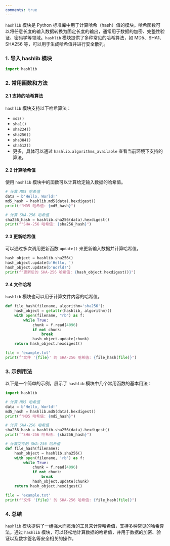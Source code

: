 ```yaml
---
comments: true
---
```


`hashlib` 模块是 Python 标准库中用于计算哈希（hash）值的模块。哈希函数可以将任意长度的输入数据转换为固定长度的输出，通常用于数据的加密、完整性验证、密码学等领域。`hashlib` 模块提供了多种常见的哈希算法，如 MD5、SHA1、SHA256 等，可以用于生成哈希值并进行安全散列。

### 1. 导入 hashlib 模块

```python
import hashlib
```

### 2. 常用函数和方法

#### 2.1 支持的哈希算法

`hashlib` 模块支持以下哈希算法：

- `md5()`
- `sha1()`
- `sha224()`
- `sha256()`
- `sha384()`
- `sha512()`
- 更多，具体可以通过 `hashlib.algorithms_available` 查看当前环境下支持的算法。

#### 2.2 计算哈希值

使用 `hashlib` 模块中的函数可以计算给定输入数据的哈希值。

```python
# 计算 MD5 哈希值
data = b'Hello, World!'
md5_hash = hashlib.md5(data).hexdigest()
print(f"MD5 哈希值: {md5_hash}")

# 计算 SHA-256 哈希值
sha256_hash = hashlib.sha256(data).hexdigest()
print(f"SHA-256 哈希值: {sha256_hash}")
```

#### 2.3 更新哈希值

可以通过多次调用更新函数 `update()` 来更新输入数据并计算哈希值。

```python
hash_object = hashlib.sha256()
hash_object.update(b'Hello, ')
hash_object.update(b'World!')
print(f"更新后的 SHA-256 哈希值: {hash_object.hexdigest()}")
```

#### 2.4 文件哈希

`hashlib` 模块也可以用于计算文件内容的哈希值。

```python
def file_hash(filename, algorithm='sha256'):
    hash_object = getattr(hashlib, algorithm)()
    with open(filename, "rb") as f:
        while True:
            chunk = f.read(4096)
            if not chunk:
                break
            hash_object.update(chunk)
    return hash_object.hexdigest()

file = 'example.txt'
print(f"文件 '{file}' 的 SHA-256 哈希值: {file_hash(file)}")
```

### 3. 示例用法

以下是一个简单的示例，展示了 `hashlib` 模块中几个常用函数的基本用法：

```python
import hashlib

# 计算 MD5 哈希值
data = b'Hello, World!'
md5_hash = hashlib.md5(data).hexdigest()
print(f"MD5 哈希值: {md5_hash}")

# 计算 SHA-256 哈希值
sha256_hash = hashlib.sha256(data).hexdigest()
print(f"SHA-256 哈希值: {sha256_hash}")

# 计算文件的 SHA-256 哈希值
def file_hash(filename):
    hash_object = hashlib.sha256()
    with open(filename, 'rb') as f:
        while True:
            chunk = f.read(4096)
            if not chunk:
                break
            hash_object.update(chunk)
    return hash_object.hexdigest()

file = 'example.txt'
print(f"文件 '{file}' 的 SHA-256 哈希值: {file_hash(file)}")
```

### 4. 总结

`hashlib` 模块提供了一组强大而灵活的工具来计算哈希值，支持多种常见的哈希算法。通过 `hashlib` 模块，可以轻松地计算数据的哈希值，并用于数据的加密、验证以及数字签名等安全相关的操作。